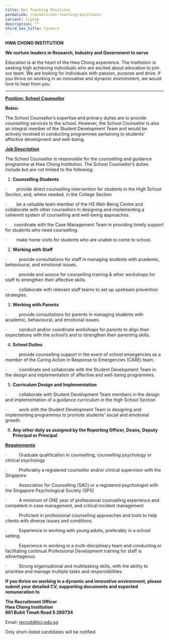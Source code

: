 ```yaml
---
title: Non Teaching Positions
permalink: /careers/non-teaching-positions/
variant: tiptap
description: ""
third_nav_title: Careers
---
```

<p><strong>HWA CHONG INSTITUTION</strong>
</p>
<p><strong>We nurture leaders in Research, Industry and Government to serve</strong>
</p>
<p>Education is at the heart of the Hwa Chong experience. The Institution
is seeking high achieving individuals who are excited about education to
join our team. We are looking for individuals with passion, purpose and
drive. If you thrive on working in an innovative and dynamic environment,
we would love to hear from you.</p>
<hr>
<p><strong><u>Position: School Counsellor</u></strong>
</p>
<p><strong>Roles:</strong>
</p>
<p>The School Counsellor’s expertise and primary duties are to provide counselling
services to the school. However, the School Counsellor is also an integral
member of the Student Development Team and would be actively involved in
conducting programmes pertaining to students’ affective development and
well-being.</p>
<p><strong><u>Job Description</u></strong>
</p>
<p>The School Counsellor is responsible for the counselling and guidance
programme at Hwa Chong Institution. The School Counsellor’s duties include
but are not limited to the following:</p>
<ol data-tight="true" class="tight">
<li>
<p><strong>Counselling Students</strong>
</p>
</li>
</ol>
<p>·&nbsp; &nbsp; &nbsp; &nbsp; provide direct counselling intervention for
students in the High School Section, and, where needed, in the College
Section</p>
<p>·&nbsp; &nbsp; &nbsp; &nbsp; be a valuable team member of the HS Well-Being
Centre and collaborate with other counsellors in designing and implementing
a coherent system of counselling and well-being approaches.</p>
<p>·&nbsp; &nbsp; &nbsp; coordinate with the Case Management Team in providing
timely support for students who need counselling.</p>
<p>·&nbsp; &nbsp; &nbsp; &nbsp; make home visits for students who are unable
to come to school.</p>
<ol start="2" data-tight="true" class="tight">
<li>
<p><strong>Working with Staff</strong>
</p>
</li>
</ol>
<p>·&nbsp;&nbsp;&nbsp;&nbsp;&nbsp;&nbsp;&nbsp;&nbsp;&nbsp; provide consultations
for staff in managing students with academic, behavioural, and emotional
issues.</p>
<p>·&nbsp;&nbsp;&nbsp;&nbsp;&nbsp;&nbsp;&nbsp;&nbsp;&nbsp; provide and source
for counselling training &amp; other workshops for staff to strengthen
their affective skills.</p>
<p>·&nbsp;&nbsp;&nbsp;&nbsp;&nbsp;&nbsp;&nbsp;&nbsp;&nbsp; collaborate with
relevant staff teams to set up upstream prevention strategies.</p>
<ol start="3" data-tight="true" class="tight">
<li>
<p><strong>Working with Parents</strong>
</p>
</li>
</ol>
<p>·&nbsp;&nbsp;&nbsp;&nbsp;&nbsp;&nbsp;&nbsp;&nbsp;&nbsp; provide consultations
for parents in managing students with academic, behavioural, and emotional
issues.</p>
<p>·&nbsp;&nbsp;&nbsp;&nbsp;&nbsp;&nbsp;&nbsp;&nbsp;&nbsp; conduct and/or
coordinate workshops for parents to align their expectations with the school’s
and to strengthen their parenting skills.</p>
<ol start="4" data-tight="true" class="tight">
<li>
<p><strong>School Duties</strong>
</p>
</li>
</ol>
<p>·&nbsp;&nbsp;&nbsp;&nbsp;&nbsp;&nbsp;&nbsp;&nbsp;&nbsp; provide counselling
support in the event of school emergencies as a member of the Caring Action
in Response to Emergencies (CARE) team.</p>
<p>·&nbsp;&nbsp;&nbsp;&nbsp;&nbsp;&nbsp;&nbsp;&nbsp;&nbsp; coordinate and
collaborate with the Student Development Team in the design and implementation
of affective and well-being programmes.</p>
<ol start="5" data-tight="true" class="tight">
<li>
<p><strong>Curriculum Design and Implementation</strong>
</p>
</li>
</ol>
<p>·&nbsp;&nbsp;&nbsp;&nbsp;&nbsp;&nbsp;&nbsp;&nbsp;&nbsp; collaborate with
Student Development Team members in the design and implementation of a
guidance curriculum in the High School Section</p>
<p>·&nbsp;&nbsp;&nbsp;&nbsp;&nbsp;&nbsp;&nbsp;&nbsp;&nbsp; work with the
Student Development Team in designing and implementing programmes to promote
students’ social and emotional growth.</p>
<ol start="6" data-tight="true" class="tight">
<li>
<p><strong>Any other duty as assigned by the Reporting Officer, Deans, Deputy Principal or Principal</strong>
</p>
</li>
</ol>
<p></p>
<p><strong><u>Requirements</u></strong>
</p>
<p>·&nbsp;&nbsp;&nbsp;&nbsp;&nbsp;&nbsp;&nbsp;&nbsp;&nbsp; Graduate qualification
in counselling, counselling psychology or clinical psychology</p>
<p>·&nbsp;&nbsp;&nbsp;&nbsp;&nbsp;&nbsp;&nbsp;&nbsp;&nbsp; Preferably a registered
counsellor and/or clinical supervisor with the Singapore</p>
<p>·&nbsp;&nbsp;&nbsp;&nbsp;&nbsp;&nbsp;&nbsp;&nbsp;&nbsp; Association for
Counselling (SAC) or a registered psychologist with the Singapore Psychological
Society (SPS)</p>
<p>·&nbsp;&nbsp;&nbsp;&nbsp;&nbsp;&nbsp;&nbsp;&nbsp;&nbsp; A minimum of ONE
year of professional counselling experience and competent in case management,
and critical incident management</p>
<p>·&nbsp;&nbsp;&nbsp;&nbsp;&nbsp;&nbsp;&nbsp;&nbsp;&nbsp; Proficient in
professional counselling approaches and tools to help clients with diverse
issues and conditions.</p>
<p>·&nbsp;&nbsp;&nbsp;&nbsp;&nbsp;&nbsp;&nbsp;&nbsp;&nbsp; Experience in
working with young adults, preferably in a school setting.</p>
<p>·&nbsp;&nbsp;&nbsp;&nbsp;&nbsp;&nbsp;&nbsp;&nbsp;&nbsp; Experience in
working in a multi-disciplinary team and conducting or facilitating continual
Professional Development training for staff is advantageous.</p>
<p>·&nbsp;&nbsp;&nbsp;&nbsp;&nbsp;&nbsp;&nbsp;&nbsp;&nbsp; Strong organisational
and multitasking skills, with the ability to prioritise and manage multiple
tasks and responsibilities.</p>
<p></p>
<p></p>
<p><strong>If you thrive on working in a dynamic and innovative environment, please submit your detailed CV, supporting documents and expected remuneration to</strong>
</p>
<p><strong>The Recruitment Officer</strong> 
<br><strong>Hwa Chong Institution</strong> 
<br><strong>661 Bukit Timah Road S 269734</strong>
</p>
<p>Email:&nbsp;<a href="mailto:recruit@hci.edu.sg" rel="noopener noreferrer nofollow" target="_blank">recruit@hci.edu.sg</a>
</p>
<p>Only short-listed candidates will be notified</p>